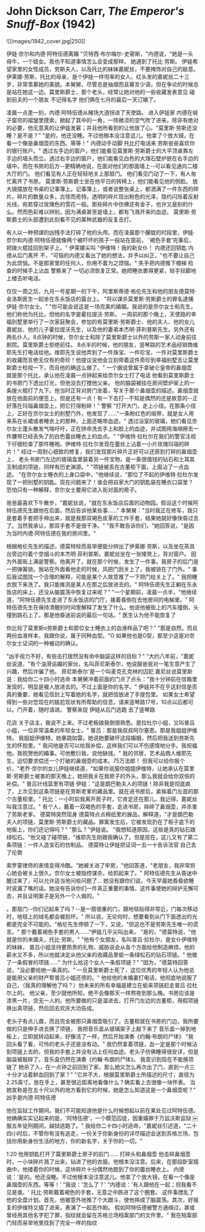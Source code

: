 # John Dickson Carr, <i>The Emperor's Snuff-Box</i> (1942)

![[images/1942_cover.jpg|250]]

伊娃·奈尔和内德·阿特伍德离婚
"贝特西·布尔梅尔-史密斯，"内德说，"她是一头母牛，一个妓女。我也不知道事情怎么会变成那样。
她遇到了托比·劳斯。
伊娃希望家里的女性成员，劳斯夫人，以及托比的妹妹嘉妮丝，不要掩饰对自己的敌意。
伊莱娜·劳斯，托比的母亲，是个伊娃一样坦率的女人。红头发的嘉妮丝二十三岁，非常羡慕她的美貌。本舅舅，尽管总是抽烟而且寡言少语，但在争论的时候总是站在她这一边。莫里斯爵士，那个老头，经常让她对他的一些收藏发表意见
碰到前夫的一个朋友 不记得名字
他们俩在七月的最后一天订婚了。

凌晨一点差一刻，内德·阿特伍德从赌场大道拐进了天使路。
进入伊娃家
内德在缎子窗帘的褶皱里摸索，掀起了其中的一角，一阵微凉的空气吹了进来。除非有绝对的必要，他无意真的让伊娃发窘；并且他所看到的让他放了心。"莫里斯·劳斯还没睡？是不是？"
"是的，他还没睡。不过他根本没注意这儿。他拿了个放大镜，在看一个像是鼻烟壶的东西。等等！"
内德动手动脚
托比打电话来
劳斯爸爸喜欢你的银行账户。"
透过左手边的窗户，他们能看见莫里斯·劳斯爵士的大平顶桌靠左手边的墙头而立。透过右手边的窗户，他们能看见白色的大理石壁炉嵌在右手边的墙中。而在书房的后方--更精确地说，在面对他们的那面墙上--可以看见通向二楼大厅的门。
他们看见有人正在轻轻地关上那扇门。
他们看见门动了一下，有人匆忙离开了书房。
莫里斯·劳斯爵士坐在他平日的转椅上，他们能看见他的侧脸。
放大镜摆放在书桌的记事簿上。记事簿上，或者说整张桌上，都洒满了一件东西的碎片。碎片的数量众多，古怪而奇特。透明的碎片现出粉色的光泽，隐约闪烁着反射光线，宛若穿过玫瑰色的雪花一般。那些碎片中仿佛还有金子，也许又是别的什么。然而色彩难以辨别，因为满桌甚至是墙上，都有飞溅开来的血迹。
莫里斯·劳斯爵士的头部遭到此刻看不见的某种武器的反复击打。

有人以一种预谋的凶残手法打碎了他的头颅。而在凌晨那个朦胧的时段里，伊娃·奈尔和内德·阿特伍德就像两个被吓坏的孩子一般站在窗前，
'褐色手套'完事后，把拨火棍挂回到架子上。"
伊莱娜尖叫
"伊维特！我的新女仆！
内德还回钥匙
内德从后门离开
不，"可恼的内德又看出了她的想法，并予以纠正，"也不要让自己为此烦恼。不是那家里的任何人，你用不着为之烦恼。"
失手把内德推下楼梯 检查的时候手上沾血
警察来了
一切必须恢复正常。她把睡衣裹得更紧，轻手轻脚地上楼去听电话。

仅仅一周之后，九月一号星期一的下午，阿里斯蒂德·格伦先生和他的朋友德莫特·金洛斯医生一起坐在东永饭店的露台上。
"将以谋杀莫里斯·劳斯爵士的罪名逮捕伊娃·奈尔女士。"
"你可能会说这是一场完美的婚姻。我说的是奈尔女士和先生。他们称他为托比，但他的名字是霍拉提沃·劳斯。
一周前的那个晚上，天使路的幸福别墅里举行了一次家庭聚会，参加的有莫里斯·劳斯爵士、他的夫人、他的女儿嘉妮丝、他的儿子霍拉提沃先生，以及他的妻弟本杰明·菲利普斯先生。另外还有两名仆人。8点钟的时候，奈尔女士和除了莫里斯爵士以外的劳斯一家人动身前往剧院。莫里斯爵士拒绝前往。
8点半的时候，他的朋友，竖琴路的艺术品经销商维耶先生打电话给他。维耶先生说他弄到了一件珠宝、一件珍宝、一件对莫里斯爵士的收藏而言绝无仅有的奇珍！他提议说他会立刻带着这件奇珍到幸福别墅去让莫里斯爵士检视一下，而且他的确这么做了。"
一个据说曾属于拿破仑皇帝的鼻烟壶
就是那个托比，承认他在凌晨一点钟起来给奈尔女士打了电话
他看到莫里斯爵士的书房门下透出灯光，但他没去打搅他父亲。
他的脑袋被挂在房间壁炉架上的一条拨火棍打了九下。他当时正背对房门坐着，写关于那个鼻烟壶的描述。鼻烟壶就放在他面前的便签上。但是还有一点！有一下击打--不知是偶然的还是故意的--正好落在玛瑙鼻烟壶上，把它打得粉碎！"
警察 "打开大门，走上小径。在那条小径上，正好在奈尔女士的别墅门外，他发现了……"一条粉红色的缎带，就是女人用来系在长裙或者睡衣上的那种，上面还略带血迹。"
透过浴室的玻璃，她们看见奈尔女士蓬头散发气喘吁吁，正在拼命洗去手上和脸上的血迹，并试图用海绵擦去一件腰带已经丢失了的白色蕾丝睡衣上的血点。"
"伊维特·拉杜尔在我们的警官注视下仔细检查了那件睡袍。伊维特·拉杜尔发现在蕾丝上沾着一小片玫瑰玛瑙的碎片！"
经过一周耐心细致的修复，我们发现那片碎片正好可以还原到打碎的鼻烟壶上，
老头书房门左边的玻璃盒里装着另一件宝物，是一条很值钱的钻石和土耳其玉制成的项链，同样有历史渊源。"
"项链被丢在古董柜下面，上面沾了一点血迹。
"在奈尔女士睡衣的上身口袋中，"他继续说，"那位了不起的伊维特·拉杜尔发现了一把别墅的钥匙。现在问题来了！谁会把自家大门的钥匙装在睡衣口袋里？
恐怕只有一种解释，奈尔女士要用它进入街对面的房子。

爸爸最喜欢下午散步，"嘉妮丝说，"就在东永饭店后面的动物园。假设这个时候阿特伍德先生跟他在后面，然后告诉他某些事……"
本舅舅："当时我正在修车，我只是套着手套把手伸出来，就是我那双褐色皮革的工作手套，结果她就好像快昏过去了。当然我承认，那双手套不是很干净。"
"我不敢告诉你们，"她回答说，"是因为当时内德·阿特伍德在我的房间里。"

根据格伦先生的描述，德莫特轻而易举便能分辨出了伊莱娜·劳斯，以及坐在茶具台旁边叼着个空烟斗的本杰明·菲利普斯。嘉妮丝坐在一张矮凳上，背对窗户。
因为外面街上满是警察。他离开了。就在那个时候，发生了一件事。我房子的后门是一把弹簧锁。我站在外面看他走的时候，风把门刮关上了，我被锁在了门外。"
事后我试图找一个合理的解释，可能是某个人故意推了一下把门给关上了。"
我把睡衣脱下来洗了。我只能推测是某人在那之后放进去的。"
阿特伍德先生正躺在东永饭店的床上，还没从脑震荡中恢复过来呢？"
"一个星期前，凌晨一点半，"他继续道，"阿特伍德先生走进了东永饭店的门厅，接着昏倒在去他房间的电梯里。"
阿特伍德先生在保持清醒的时间里解释了发生了什么。他说他被街上的汽车撞倒，头撞到路石上了。那是他昏迷前说的最后一句话。"
医生认为他不能恢复了

你比较了莫里斯o劳斯爵士和那位女士睡衣上的血液样品了吧？"
"那是自然。而且两份血液样本，我跟你说，属于同种血型。"O
如果他也是O型，那至少这是对奈尔女士证词的一种被动的确认。

"凶手视力不好，有些击打居然没有命中脑袋这样的目标？"
"大约八年前，"嘉妮丝说道，"有个油滑谄媚的家伙，名叫菲尼斯泰尔，他说服爸爸对一笔生意产生了兴趣，然后诈骗了他。
菲尼斯泰尔'是一个叫麦克孔克林的囚犯 嘉尼丝说莫里斯说：我给你二十四小时逃命
本舅舅冲着前面的门点了点头："我十分钟前在信箱里发现的，明显是被人放进去的。不过上面是你的名字。"
伊娃并不在乎这封信是否真的重要，她看见信封上写着她的名字，就把信放进了手提包里。
如果女士希望得到一些对您现在的尴尬现状有所帮助的信息，请来竖琴路17号，10点以后都可以。门开着，随时请进。
警察来捉 伊娃从后门逃跑 去了竖琴路

花店
关于店主，我说不上来。不过老板娘我倒很熟悉。是拉杜尔小姐，又叫普吕小姐，一位非常温柔的年轻女士。"
普吕：那是我叔叔阿尔塞恩。那是我姐姐伊维特。
我姐姐伊维特，她暴跳如雷。她说她要破坏这段婚姻，然后把我送到劳斯先生的怀抱里。"
我问他是否可以给我补偿，这样我们可以不伤感情地分手。我祝福他。我祝贺他的婚事。可他敷衍我，说他缺钱。"
我的邻居，艺术品商人维耶先生，迫切要求偿还一个打破的鼻烟壶的成本。75万法郎！
但我可以给你报个价，"老乔·奈尔的女儿伊娃继续道，"如果你说服你姐姐伊维特，让她承认在莫里斯·劳斯爵士被害的那天晚上，她把我关在我房子的外头，那么我就会给你双倍的补偿。"
普吕针线篮里有项链
伊娃："这是朗巴勒夫人的项链！除非我是彻底疯了，上次见到这条项链是在劳斯老爹的藏品里。就在进书房后，紧挨着门左首的那个古董柜里。"
托比：一小时前我离开房子时，它肯定还在那儿。我记得，嘉妮丝叫我注意过。"
有个人，戴着一双褐色的手套，走进书房，摔碎了鼻烟壶，并杀害了劳斯老爹。
德莫特突然现身
德莫特点点棉纸里的展品，解释道，"才是朗巴勒夫人的项链，莫里斯·劳斯爵士的藏品。罪案发生后，它被发现扔在了柜子底下的地板上，你们还记得吗？"
"那么？"伊娃说。
"我想知道原因。这些是真的钻石跟绿松石。"他又碰了碰项链，"维耶先生刚跟我确认了。但是现在，这儿又有了第二条项链：一件人造宝石的仿制品。
德莫特让伊娃把证词一五一十告诉法官 自己去了伦敦

索罗蒙律师的表情变得冷酷。"她被关进了牢房，"他回答道，"老朋友，我非常担心她会被关上很久。奈尔女士被指控谋杀，给抓起来了。"
阿特伍德先生从昏迷中醒过来了，可以允许适当地问些问题了…
她没有跟你们说，今天早晨她昏昏欲睡时说漏了嘴的话。她没有告诉你们一件真正重要的事情，这件事使她的辩护无懈可击，并且证明案子是另外一个人做的。"

。那扇门--你们记起来了吗？--是一扇很重的门，跟地毯贴得非常近，门每次移动时，地毯上的绒毛都会被刮坏。"
所以说，无论何时，想要看到从门下面透出的光都是完全不可能的。"格伦先生停顿了一下，又说，"但这也不是劳斯先生唯一的谎言。"
那个戴着褐色手套的男人……"伊娃几乎尖叫出来。
"是的，"德莫特说，"他就是你的未婚夫，托比·劳斯。"
"他有个女朋友，名叫普吕·拉杜尔，是女仆伊维特的妹妹，
普吕小姐坚持要昂贵的礼物，威胁说会从各个方面给他制造麻烦。他的薪水又不多，所以他就决定从他父亲的收藏品里偷一条绿松石的钻石项链。"
他做了一条假冒的项链……"
为什么给这个女人一条假项链？"
"因为，"德莫特回答说，"没必要给她一条真的。"
一旦莫里斯爵士死了，这位优秀的年轻人认为他总是能用父亲的财产帮普吕小姐还债的。"
他给他的未婚妻打电话，他彻底地说服了自己，（我真的理解他了吗？）他未来的所有幸福是建立在偷来项链赶走普吕·拉杜尔上的。
他父亲，至少就他所知，绝不会像那天一样熬夜到那么晚。书房应该是漆黑一片，空无一人的。他所要做的只是溜进去，打开门左边的古董柜，用假项链换出真项链，然后回去欢庆大功告成。

老头子有点儿聋，而且完全被那只鼻烟壶吸引了。古董柜就在书房的门边，我所要做的只是伸手进去换了项链，
我把音乐盒从玻璃架子上敲下来了
音乐盒一掉到地板上，立即就转动起来，好像活了一样，然后开始演奏《约翰·布朗的尸体》
"我回头看了看，可怜的老头子还是没有动。"
我仍然拿着项链，血一定是那个时候沾到项链上去的，但我的手套上并没有沾上任何血迹。老头子仿佛睡得很安详，但是脑袋被敲碎了。音乐盒仍然在演奏《约翰·布朗的尸体》。
我意识到现在不能换项链了
她杀了人，在一点钟之前回到了家。那么她又怎么再次出了门，直到一点三十分才沾着鲜血回到了家？"
"它并不大，根据莫里斯爵士所描述的尺寸，直径为2.25英寸。放在手上，甚至很近距离地看像什么？确实看上去很像一块怀表。
当她宣称是在五十尺以外的地方看到它的时候，她是怎么知道这是一个鼻烟壶呢？"
凶手是内德·阿特伍德

他在监狱工作期间。我们不可能知道他是什么时候想起以前在某处见过阿特伍德。他确确实实记起来的是，'阿特伍德'，一个模范囚徒，因重婚罪于万兹沃斯监狱 ￼ 服五年徒刑期间，越狱逃跑了。"
我给你二十四小时逃命，"嘉妮丝引述道，"二十四小时后，不管你有没有逃走，一份关于你新身份的详尽描述会送到苏格兰场，包括你用新身份生活的地方，你的新名字，关于你的一切。"

1:20 他用钥匙打开了莫里斯爵士房子的前门……
打碎头和鼻烟壶
他击碎鼻烟壶时，一小块碎片溅了出来，钻进了他的衣服。他根本没注意。后来，在那段卧室插曲中，他搂着你的时候，这块碎片十分偶然地跑到了你的蕾丝睡衣上。
内德说：'是的。他还没睡。不过他根本没注意这儿。他拿了个放大镜，在看一个像是鼻烟壶的东西。等等！'
"我说：'怎么了？'
"内德说：'有人跟他在一起；但我看不见是谁。'
托比·劳斯戴着褐色的手套，无意之中跌进了这个圈套。
这件事搅乱了他的全盘计划。首先，他被意外地推了个大跟斗，使他摔成了脑震荡。其次，好报复的伊维特又插了进来，表演了一起恶作剧。
假如阿特伍德被警方通缉过，甚或曾经用其他名字犯了罪，指纹就会留在苏格兰场档案部门的文件里。"
我在档案部门轻而易举地里找到了完全一样的指纹